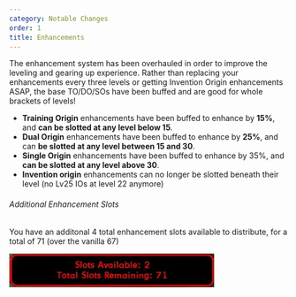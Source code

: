 ```yaml
---
category: Notable Changes
order: 1
title: Enhancements
---
```

The enhancement system has been overhauled in order to improve the leveling and gearing up experience. Rather than replacing your enhancements every three levels or getting Invention Origin enhancements ASAP, the base TO/DO/SOs have been buffed and are good for whole brackets of levels!

* **Training Origin** enhancements have been buffed to enhance by **15%**, and **can be slotted at any level below 15**.
* **Dual Origin** enhancements have been buffed to enhance by **25%**, and can **be slotted at any level between 15 and 30**.
* **Single Origin** enhancements have been buffed to enhance by 35%, and **can be slotted at any level above 30**.
* **Invention origin** enhancements can no longer be slotted beneath their level (no Lv25 IOs at level 22 anymore)



###### Additional Enhancement Slots

You have an additonal 4 total enhancement slots available to distribute, for a total of 71 (over the vanilla 67)

![](/img/uploads/totalslots.jpg)